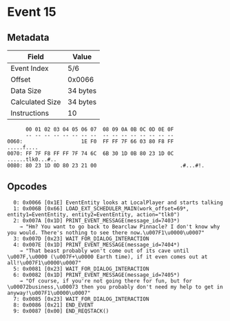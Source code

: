 # Event 15

## Metadata

| Field           | Value    |
|-----------------|----------|
| Event Index     | 5/6      |
| Offset          | 0x0066   |
| Data Size       | 34 bytes |
| Calculated Size | 34 bytes |
| Instructions    | 10       |

```
      00 01 02 03 04 05 06 07  08 09 0A 0B 0C 0D 0E 0F
      -- -- -- -- -- -- -- --  -- -- -- -- -- -- -- --
0060:                   1E F0  FF FF 7F 66 03 80 F8 FF        .....f....
0070: FF 7F F8 FF FF 7F 74 6C  6B 30 1D 0B 80 23 1D 0C  ......tlk0...#..
0080: 80 23 1D 0D 80 23 21 00                           .#...#!.        
```

## Opcodes

```
  0: 0x0066 [0x1E] EventEntity looks at LocalPlayer and starts talking
  1: 0x006B [0x66] LOAD_EXT_SCHEDULER_MAIN(work_offset=69*, entity1=EventEntity, entity2=EventEntity, action="tlk0")
  2: 0x007A [0x1D] PRINT_EVENT_MESSAGE(message_id=7403*)
    → "Hm? You want to go back to Bearclaw Pinnacle? I don't know why you would. There's nothing to see there now.\u007F1\u0000\u0007"
  3: 0x007D [0x23] WAIT_FOR_DIALOG_INTERACTION
  4: 0x007E [0x1D] PRINT_EVENT_MESSAGE(message_id=7404*)
    → "That beast probably won't come out of its cave until \u007F,\u0000 (\u007F+\u0000 Earth time), if it even comes out at all!\u007F1\u0000\u0007"
  5: 0x0081 [0x23] WAIT_FOR_DIALOG_INTERACTION
  6: 0x0082 [0x1D] PRINT_EVENT_MESSAGE(message_id=7405*)
    → "Of course, if you're not going there for fun, but for \u00072business,\u00073 then you probably don't need my help to get in anyway!\u007F1\u0000\u0007"
  7: 0x0085 [0x23] WAIT_FOR_DIALOG_INTERACTION
  8: 0x0086 [0x21] END_EVENT
  9: 0x0087 [0x00] END_REQSTACK()
```
